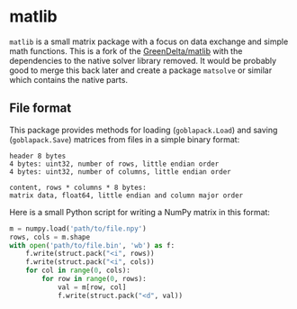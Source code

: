 # matlib
`matlib` is a small matrix package with a focus on data exchange and simple
math functions. This is a fork of the [GreenDelta/matlib](https://github.com/GreenDelta/matlib)
with the dependencies to the native solver library removed. It would be probably
good to merge this back later and create a package `matsolve` or similar which
contains the native parts.

## File format
This package provides methods for loading (`goblapack.Load`) and saving 
(`goblapack.Save`) matrices from files in a simple binary format:

    header 8 bytes
    4 bytes: uint32, number of rows, little endian order
    4 bytes: uint32, number of columns, little endian order
    
    content, rows * columns * 8 bytes:
    matrix data, float64, little endian and column major order
    
Here is a small Python script for writing a NumPy matrix in this format:

```python
m = numpy.load('path/to/file.npy')
rows, cols = m.shape
with open('path/to/file.bin', 'wb') as f:
    f.write(struct.pack("<i", rows))
    f.write(struct.pack("<i", cols))
    for col in range(0, cols):
        for row in range(0, rows):
            val = m[row, col]
            f.write(struct.pack("<d", val))
```
            
            
